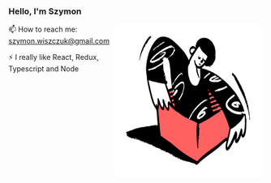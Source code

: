 ### Hello, I'm Szymon

<img src="https://github.com/golota60/golota60/blob/master/images/szymon.svg" style="float: right;" height="300" width="300" /> 

📫 How to reach me: szymon.wiszczuk@gmail.com

⚡ I really like React, Redux, Typescript and Node 
# 

<!--
**golota60/golota60** is a ✨ _special_ ✨ repository because its `README.md` (this file) appears on your GitHub profile.

Here are some ideas to get you started:

- 🔭 I’m currently working on ...
- 🌱 I’m currently learning ...
- 👯 I’m looking to collaborate on ...
- 🤔 I’m looking for help with ...
- 💬 Ask me about ...
- 📫 How to reach me: ...
- 😄 Pronouns: ...
- ⚡ Fun fact: ...
-->
